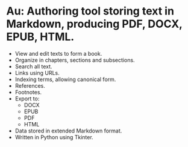 # Au: Authoring tool storing text in Markdown, producing PDF, DOCX, EPUB, HTML.

- View and edit texts to form a book.
- Organize in chapters, sections and subsections.
- Search all text.
- Links using URLs.
- Indexing terms, allowing canonical form.
- References.
- Footnotes.
- Export to:
  - DOCX
  - EPUB
  - PDF
  - HTML
- Data stored in extended Markdown format.
- Written in Python using Tkinter.
